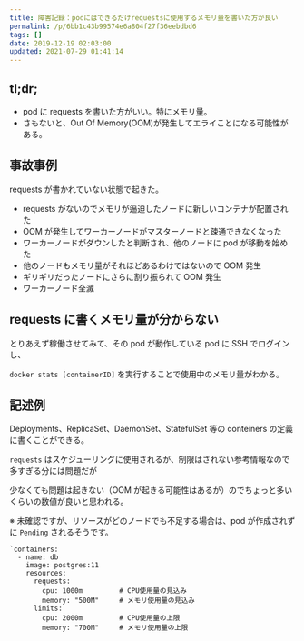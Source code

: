 ```yaml
---
title: 障害記録：podにはできるだけrequestsに使用するメモリ量を書いた方が良い
permalink: /p/6bb1c43b99574e6a804f27f36eebdbd6
tags: []
date: 2019-12-19 02:03:00
updated: 2021-07-29 01:41:14
---
```


## tl;dr;

- pod に requests を書いた方がいい。特にメモリ量。
- さもないと、Out Of Memory(OOM)が発生してエライことになる可能性がある。

## 事故事例

requests が書かれていない状態で起きた。

- requests がないのでメモリが逼迫したノードに新しいコンテナが配置された
- OOM が発生してワーカーノードがマスターノードと疎通できなくなった
- ワーカーノードがダウンしたと判断され、他のノードに pod が移動を始めた
- 他のノードもメモリ量がそれほどあるわけではないので OOM 発生
- ギリギリだったノードにさらに割り振られて OOM 発生
- ワーカーノード全滅

## requests に書くメモリ量が分からない

とりあえず稼働させてみて、その pod が動作している pod に SSH でログインし、

`docker stats [containerID]` を実行することで使用中のメモリ量がわかる。

## 記述例

Deployments、ReplicaSet、DaemonSet、StatefulSet 等の conteiners の定義に書くことができる。

`requests` はスケジューリングに使用されるが、制限はされない参考情報なので多すぎる分には問題だが

少なくても問題は起きない（OOM が起きる可能性はあるが）のでちょっと多いくらいの数値が良いと思われる。

※ 未確認ですが、リソースがどのノードでも不足する場合は、pod が作成されずに `Pending` されるそうです。

```
`containers:
  - name: db
    image: postgres:11
    resources:
      requests:
        cpu: 1000m         # CPU使用量の見込み
        memory: "500M"     # メモリ使用量の見込み
      limits:
        cpu: 2000m         # CPU使用量の上限
        memory: "700M"     # メモリ使用量の上限
```
